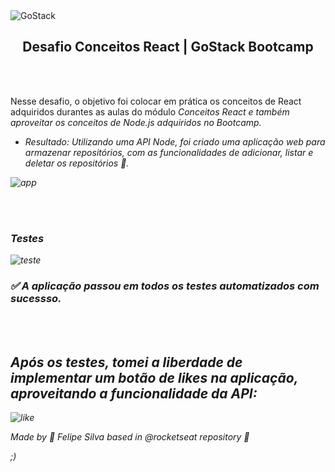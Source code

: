 <img alt="GoStack" src="https://storage.googleapis.com/golden-wind/bootcamp-gostack/header-desafios-new.png" />
<h2 align="center">
  Desafio Conceitos React | GoStack Bootcamp
</h2>

<br>
<br>

Nesse desafio, o objetivo foi colocar em prática os conceitos de React adquiridos durantes as aulas do módulo <i>Conceitos React<i> e também aproveitar os conceitos de Node.js adquiridos no Bootcamp.
- Resultado: Utilizando uma API Node, foi criado uma aplicação web para armazenar repositórios, com as funcionalidades de adicionar, listar e deletar os repositórios 📑.

![app](https://i.imgur.com/UvB4NnH.gif0)

<br>
<br>

<h3>Testes</h3>

![teste](https://i.imgur.com/nm9vUHe.gif)


<h3>✅️ A aplicação passou em todos os testes automatizados com sucessso. </h3>

<br>
<br>

<h2>Após os testes, tomei a liberdade de implementar um botão de likes na aplicação, aproveitando a funcionalidade da API:</h2>

![like](https://i.imgur.com/2BanLO2.gif)

Made by <i>🚀 Felipe Silva<i> based in @rocketseat repository 💜


;)